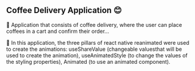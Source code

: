 ## Coffee Delivery Application 😊

🚀 Application that consists of coffee delivery, where the user can place coffees in a cart and confirm their order...

🚀 In this application, the three pillars of react native reanimated were used to create the animations: useShareValue (changeable values ​​that will be used to create the animation), useAnimatedStyle (to change the values ​​of the styling properties), Animated (to use an animated component).
